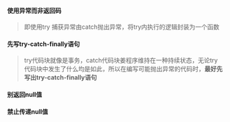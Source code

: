 #### 使用异常而非返回码

> 即使用try 捕获异常由catch抛出异常，将try内执行的逻辑封装为一个函数

#### 先写try-catch-finally语句

> try代码块就像是事务，catch代码块姜程序维持在一种持续状态，无论try代码块中发生了什么均是如此，所以在编写可能抛出异常的代码时，**最好先写出try-catch-finally语句**

#### 别返回null值

#### 禁止传递null值